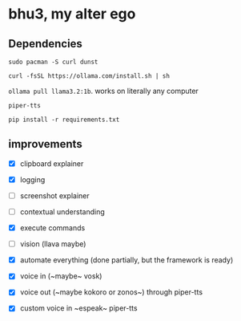 # bhu3, my alter ego

## Dependencies
`sudo pacman -S curl dunst`

`curl -fsSL https://ollama.com/install.sh | sh`

`ollama pull llama3.2:1b`. works on literally any computer

`piper-tts`

`pip install -r requirements.txt`

## improvements

- [x] clipboard explainer
- [x] logging
- [ ] screenshot explainer
- [ ] contextual understanding
- [x] execute commands
- [ ] vision (llava maybe)
- [x] automate everything (done partially, but the framework is ready)
- [x] voice in (~maybe~ vosk)
- [x] voice out (~maybe kokoro or zonos~) through piper-tts
- [x] custom voice in ~espeak~ piper-tts

